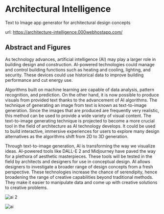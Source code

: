 # Architectural Intelligence
Text to Image app generator for architectural design concepts

url: https://architecture-intelligence.000webhostapp.com/

## Abstract and Figures
As technology advances, artificial intelligence (AI) may play a larger role in building design and construction. 
AI-powered technologies could manage and control building functions such as heating and cooling, lighting, and security. 
These devices could use historical data to improve building performance and cut energy use.

Algorithms built on machine learning are capable of data analysis, pattern recognition, and prediction. 
On the other hand, it is now possible to produce visuals from provided text thanks to the advancement of AI algorithms. 
The technique of generating an image from text is known as text-to-image generation. 
Since the images that are produced are frequently very realistic, this method can be used to provide a wide variety of visual content. 
The text-to-image generating technique is projected to become a more crucial tool in the field of architecture as AI technology develops. 
It could be used to build interactive, immersive experiences for users to explore many design alternatives as the algorithms shift from 2D to 3D generation.

Through text-to-image generation, AI is transforming the way we visualize ideas. 
AI-powered tools like DALL-E 2 and Midjourney have paved the way for a plethora of aesthetic masterpieces. 
These tools will be tested in the field by architects and designers for use in conceptual design. 
AI allows designers to investigate a broader range of design concepts from a fresh perspective. 
These technologies increase the chance of serendipity, hence broadening the range of creative capabilities beyond traditional methods. 
They make it easier to manipulate data and come up with creative solutions to creative problems. 

![ai 2](https://user-images.githubusercontent.com/59840966/215599080-92cf110e-e61a-48b3-b9aa-d4618524b2f6.png)


![ai](https://user-images.githubusercontent.com/59840966/215599100-702fa46c-1a4b-4717-9382-5078c80e5dc3.png)
